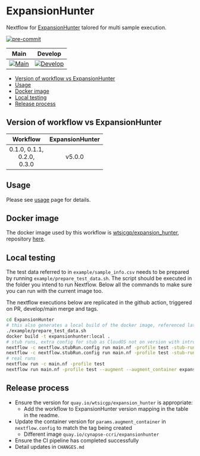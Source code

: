 # ExpansionHunter <!-- omit in toc -->

Nextflow for [ExpansionHunter][eh-repo] talored for multi sample execution.

[![pre-commit](https://img.shields.io/badge/pre--commit-enabled-brightgreen?logo=pre-commit)](https://github.com/pre-commit/pre-commit)

|                Main                |               Develop               |
| :--------------------------------: | :---------------------------------: |
| [![Main][gha-main]][gha-main-view] | [![Develop][gha-dev]][gha-dev-view] |

- [Version of workflow vs ExpansionHunter](#version-of-workflow-vs-expansionhunter)
- [Usage](#usage)
- [Docker image](#docker-image)
- [Local testing](#local-testing)
- [Release process](#release-process)

## Version of workflow vs ExpansionHunter

|             Workflow             | ExpansionHunter |
| :------------------------------: | :-------------: |
| 0.1.0, 0.1.1,<br>0.2.0,<br>0.3.0 |     v5.0.0      |

## Usage

Please see [usage][eh-nf-usage] page for details.

## Docker image

The docker image used by this workflow is [wtsicgp/expansion_hunter][quay-eh], repository [here][casm-repo].

## Local testing

The test data referred to in `example/sample_info.csv` needs to be prepared by running `example/prepare_test_data.sh`.
The script should be executed in the folder you intend to run Nextflow.  Below all the commands to make sure you can run
with the current image too.

The nextflow executions below are replicated in the github action, triggered on PR, develop/main merge and tags.

```bash
cd ExpansionHunter
# this also generates a local build of the docker image, referenced later
./example/prepare_test_data.sh
docker build -t expansionhunter:local .
# stub runs, extra config for stub as CloudOS not on version with introspection of relevant variable
nextflow -c nextflow.stubRun.config run main.nf -profile test -stub-run
nextflow -c nextflow.stubRun.config run main.nf -profile test -stub-run --augment --augment_container expansionhunter:local
# real runs
nextflow run -c main.nf -profile test
nextflow run main.nf -profile test --augment --augment_container expansionhunter:local
```

## Release process

- Ensure the version for `quay.io/wtsicgp/expansion_hunter` is appropriate:
  - Add the workflow to ExpansionHunter version mapping in the table in the readme.
- Update the container version for `params.augment_container` in `nextflow.config` to match the tag being created
  - Different image `quay.io/cynapse-ccri/expansionhunter`
- Ensure the CI pipeline has completed successfully
- Detail updates in `CHANGES.md`

<!-- links -->

[casm-repo]: https://github.com/cancerit/ExpansionHunter-docker
[eh-nf-usage]: docs/usage.md
[eh-repo]: https://github.com/Illumina/ExpansionHunter
[gha-dev]: https://github.com/cynapse-ccri/ExpansionHunter/actions/workflows/build.yaml/badge.svg?branch=develop
[gha-dev-view]: https://github.com/cynapse-ccri/ExpansionHunter/actions?query=branch%3Adevelop
[gha-main]: https://github.com/cynapse-ccri/ExpansionHunter/actions/workflows/build.yaml/badge.svg?branch=main
[gha-main-view]: https://github.com/cynapse-ccri/ExpansionHunter/actions?query=branch%3Amain
[quay-eh]: https://quay.io/repository/wtsicgp/expansion_hunter?tab=tags
